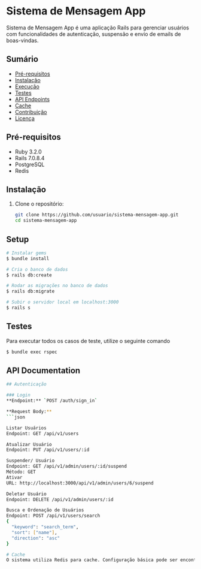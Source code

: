 # Sistema de Mensagem App

Sistema de Mensagem App é uma aplicação Rails para gerenciar usuários com funcionalidades de autenticação, suspensão e envio de emails de boas-vindas.

## Sumário

- [Pré-requisitos](#pré-requisitos)
- [Instalação](#instalação)
- [Execução](#instalação)
- [Testes](#testes)
- [API Endpoints](#testes)
- [Cache](#cache)
- [Contribuição](#contribuição)
- [Licença](#licença)

## Pré-requisitos

- Ruby 3.2.0
- Rails 7.0.8.4
- PostgreSQL
- Redis

## Instalação

1. Clone o repositório:

   ```sh
   git clone https://github.com/usuario/sistema-mensagem-app.git
   cd sistema-mensagem-app

## Setup
```bash
# Instalar gems
$ bundle install

# Cria o banco de dados
$ rails db:create

# Rodar as migrações no banco de dados
$ rails db:migrate

# Subir o servidor local em localhost:3000
$ rails s
```
## Testes
Para executar todos os casos de teste, utilize o seguinte comando
```bash
$ bundle exec rspec

```
## API Documentation
```bash
## Autenticação

### Login
**Endpoint:** `POST /auth/sign_in`

**Request Body:**
```json

Listar Usuários
Endpoint: GET /api/v1/users

Atualizar Usuário
Endpoint: PUT /api/v1/users/:id

Suspender/ Usuário
Endpoint: GET /api/v1/admin/users/:id/suspend
Método: GET
Ativar
URL: http://localhost:3000/api/v1/admin/users/6/suspend

Deletar Usuário
Endpoint: DELETE /api/v1/admin/users/:id

Busca e Ordenação de Usuários
Endpoint: POST /api/v1/users/search
{
  "keyword": "search_term",
  "sort": ["name"],
  "direction": "asc"
}

# Cache
O sistema utiliza Redis para cache. Configuração básica pode ser encontrada no arquivo de configuração do ambiente (config/environments/development.rb).

